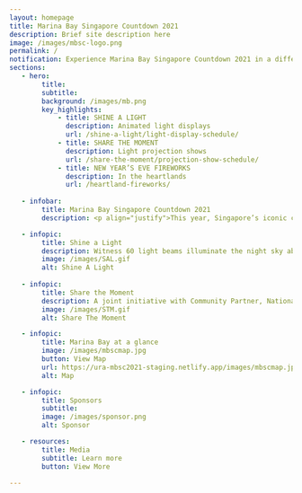 ```yaml
---
layout: homepage
title: Marina Bay Singapore Countdown 2021
description: Brief site description here
image: /images/mbsc-logo.png
permalink: /
notification: Experience Marina Bay Singapore Countdown 2021 in a different light!
sections:
   - hero:
        title: 
        subtitle: 
        background: /images/mb.png
        key_highlights:
            - title: SHINE A LIGHT 
              description: Animated light displays
              url: /shine-a-light/light-display-schedule/
            - title: SHARE THE MOMENT
              description: Light projection shows
              url: /share-the-moment/projection-show-schedule/
            - title: NEW YEAR’S EVE FIREWORKS
              description: In the heartlands
              url: /heartland-fireworks/
                        
   - infobar:
        title: Marina Bay Singapore Countdown 2021 
        description: <p align="justify">This year, Singapore’s iconic countdown event, Marina Bay Singapore Countdown (MBSC) 2021, takes on a unique format to bring people from all walks of life together to reflect on 2020 and to celebrate our hopes and aspirations for the coming year.</p>

   - infopic:
        title: Shine a Light 
        description: Witness 60 light beams illuminate the night sky above The Promontory for Shine a Light! Designed to symbolise unity, positivity and resilience, the display represents a guiding beacon that underpins Singapore’s spirit.
        image: /images/SAL.gif
        alt: Shine A Light
        
   - infopic:
        title: Share the Moment
        description: A joint initiative with Community Partner, National Volunteer and Philanthropy Centre (NVPC), the Share the Moment campaign will feature artworks co-created by students from Singapore. Inspired by stories from the City of Good – a vision where individuals, organisations and leaders come together to give their best for others – the projected artworks will depict moments in the past year where outstanding givers came together to uplift others in the community.
        image: /images/STM.gif
        alt: Share The Moment

   - infopic:
        title: Marina Bay at a glance
        image: /images/mbscmap.jpg
        button: View Map
        url: https://ura-mbsc2021-staging.netlify.app/images/mbscmap.jpg
        alt: Map

   - infopic:
        title: Sponsors
        subtitle:
        image: /images/sponsor.png
        alt: Sponsor  

   - resources:
        title: Media
        subtitle: Learn more
        button: View More
        
---
```

